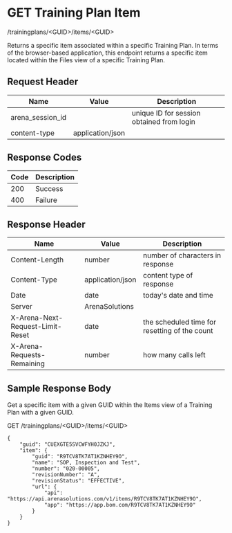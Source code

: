 # GET Training Plan Item


/trainingplans/&lt;GUID&gt;/items/&lt;GUID&gt;

Returns a specific item associated within a specific Training Plan. In terms of the browser\-based application, this endpoint returns  a specific item located within the Files view of a specific Training Plan.

## Request Header

| Name | Value | Description |
|  --- |  --- |  --- | 
| arena_session_id |   | unique ID for session obtained from login |
| content\-type | application/json |   |

## Response Codes

| Code | Description |
|  --- |  --- | 
| 200 | Success |
| 400 | Failure |

## Response Header

| Name | Value | Description |
|  --- |  --- |  --- | 
| Content\-Length | number | number of characters in response |
| Content\-Type | application/json | content type of response |
| Date | date | today's date and time |
| Server | ArenaSolutions |   |
| X\-Arena\-Next\-Request\-Limit\-Reset  | date | the scheduled time for resetting of the count |
| X\-Arena\-Requests\-Remaining  | number | how many calls left |

## Sample Response Body
Get a specific item with a given GUID within the Items view of a  Training Plan with a given GUID.

GET /trainingplans/&lt;GUID&gt;/items/&lt;GUID&gt;

```
{
    "guid": "CUEXGTE5SVCWFYH0JZKJ",
    "item": {
        "guid": "R9TCV8TK7AT1KZNHEY9O",
        "name": "SOP, Inspection and Test",
        "number": "020-00005",
        "revisionNumber": "A",
        "revisionStatus": "EFFECTIVE",
        "url": {
            "api": "https://api.arenasolutions.com/v1/items/R9TCV8TK7AT1KZNHEY9O",
            "app": "https://app.bom.com/R9TCV8TK7AT1KZNHEY9O"
        }
    }
}   
```
